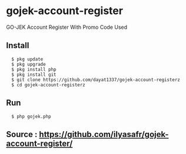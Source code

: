 # gojek-account-register
GO-JEK Account Register With Promo Code Used

## Install
      $ pkg update
      $ pkg upgrade
      $ pkg install php
      $ pkg install git
      $ git clone https://github.com/dayat1337/gojek-account-registerz
      $ cd gojek-account-registerz

## Run
      $ php gojek.php
      
## Source : https://github.com/ilyasafr/gojek-account-register/
